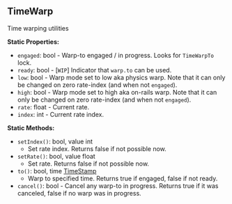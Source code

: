 ## TimeWarp

Time warping utilities


**Static Properties:**
- `engaged`: bool - Warp-to engaged / in progress. Looks for `TimeWarpTo` lock.
- `ready`: bool - \[`WIP`\] Indicator that `warp.to` can be used.
- `low`: bool - Warp mode set to low aka physics warp. Note that it can only be changed on zero rate-index (and when not `engaged`).
- `high`: bool - Warp mode set to high aka on-rails warp. Note that it can only be changed on zero rate-index (and when not `engaged`).
- `rate`: float - Current rate.
- `index`: int - Current rate index.

**Static Methods:**
- `setIndex()`: bool, value int
  - Set rate index. Returns false if not possible now.
- `setRate()`: bool, value float
  - Set rate. Returns false if not possible now.
- `to()`: bool, time [TimeStamp](TimeStamp.md)
  - Warp to specified time. Returns true if engaged, false if not ready.
- `cancel()`: bool - Cancel any warp-to in progress. Returns true if it was canceled, false if no warp was in progress.
